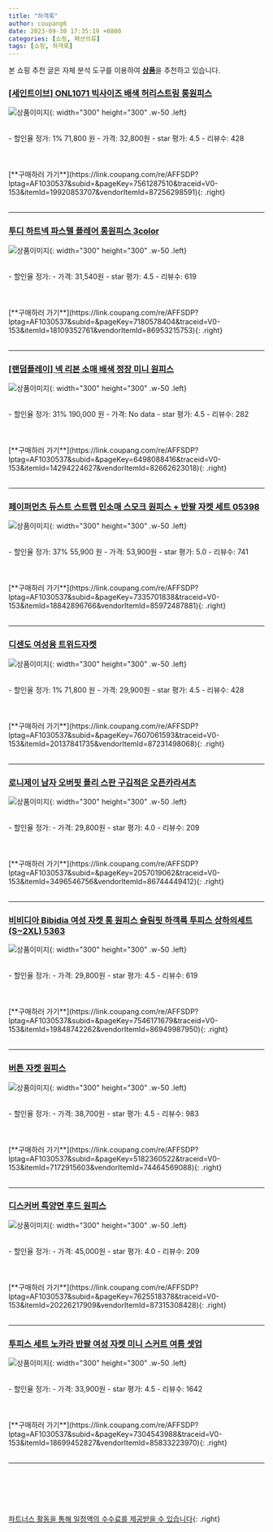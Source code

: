 ```yaml
---
title: "하객룩"
author: coupang6
date: 2023-09-30 17:35:19 +0800
categories: [쇼핑, 패션의류]
tags: [쇼핑, 하객룩]
---
```


본 쇼핑 추천 글은 자체 분석 도구를 이용하여 [**상품**](https://link.coupang.com/a/bao1ui)을 추천하고 있습니다.

### [[세인트이브] ONL1071 빅사이즈 배색 허리스트링 롱원피스](https://link.coupang.com/re/AFFSDP?lptag=AF1030537&subid=&pageKey=7561287510&traceid=V0-153&itemId=19920853707&vendorItemId=87256298591)

![상품이미지](https://thumbnail9.coupangcdn.com/thumbnails/remote/230x230ex/image/vendor_inventory/94e1/f8af7cbd64afcd59a09a0d1c000d36becfd20486ba70c8205a6b87cf9e99.jpg){: width="300" height="300" .w-50 .left}


<br>
- 할인율 정가: 1%  71,800   원
- 가격: 32,800원
- star 평가: 4.5
- 리뷰수: 428
<br>
<br>
<br>
<br>
[**구매하러 가기**](https://link.coupang.com/re/AFFSDP?lptag=AF1030537&subid=&pageKey=7561287510&traceid=V0-153&itemId=19920853707&vendorItemId=87256298591){: .right}
<br>
<br>

---

### [투디 하트넥 파스텔 플레어 롱원피스 3color](https://link.coupang.com/re/AFFSDP?lptag=AF1030537&subid=&pageKey=7180578404&traceid=V0-153&itemId=18109352761&vendorItemId=86953215753)

![상품이미지](https://thumbnail7.coupangcdn.com/thumbnails/remote/230x230ex/image/vendor_inventory/a2cf/3167ff8fc67f092b2450da248ef75128d362b00e5b9a43fea8545a29d904.jpeg){: width="300" height="300" .w-50 .left}


<br>
- 할인율 정가: 
- 가격: 31,540원
- star 평가: 4.5
- 리뷰수: 619
<br>
<br>
<br>
<br>
[**구매하러 가기**](https://link.coupang.com/re/AFFSDP?lptag=AF1030537&subid=&pageKey=7180578404&traceid=V0-153&itemId=18109352761&vendorItemId=86953215753){: .right}
<br>
<br>

---

### [[랜덤플레이] 넥 리본 소매 배색 정장 미니 원피스](https://link.coupang.com/re/AFFSDP?lptag=AF1030537&subid=&pageKey=6498088416&traceid=V0-153&itemId=14294224627&vendorItemId=82662623018)

![상품이미지](https://thumbnail10.coupangcdn.com/thumbnails/remote/230x230ex/image/vendor_inventory/dc74/807aee0681cfc24d5f92b546805480313b1e206091802565ff70c9a1e3f4.jpg){: width="300" height="300" .w-50 .left}


<br>
- 할인율 정가: 31%  190,000   원
- 가격: No data
- star 평가: 4.5
- 리뷰수: 282
<br>
<br>
<br>
<br>
[**구매하러 가기**](https://link.coupang.com/re/AFFSDP?lptag=AF1030537&subid=&pageKey=6498088416&traceid=V0-153&itemId=14294224627&vendorItemId=82662623018){: .right}
<br>
<br>

---

### [페이퍼먼츠 듀스트 스트랩 민소매 스모크 원피스 + 반팔 자켓 세트 05398](https://link.coupang.com/re/AFFSDP?lptag=AF1030537&subid=&pageKey=7335701838&traceid=V0-153&itemId=18842896766&vendorItemId=85972487881)

![상품이미지](https://thumbnail10.coupangcdn.com/thumbnails/remote/230x230ex/image/retail/images/2023/05/15/16/4/035ecf80-b800-403d-9c20-97eff8ed5b2e.jpg){: width="300" height="300" .w-50 .left}


<br>
- 할인율 정가: 37%  55,900   원
- 가격: 53,900원
- star 평가: 5.0
- 리뷰수: 741
<br>
<br>
<br>
<br>
[**구매하러 가기**](https://link.coupang.com/re/AFFSDP?lptag=AF1030537&subid=&pageKey=7335701838&traceid=V0-153&itemId=18842896766&vendorItemId=85972487881){: .right}
<br>
<br>

---

### [디센도 여성용 트위드자켓](https://link.coupang.com/re/AFFSDP?lptag=AF1030537&subid=&pageKey=7607061593&traceid=V0-153&itemId=20137841735&vendorItemId=87231498068)

![상품이미지](https://thumbnail8.coupangcdn.com/thumbnails/remote/230x230ex/image/vendor_inventory/1b85/76a90d0578fc01b53e86e9b02225727eb9cd283979d57e367555d176fbb8.jpg){: width="300" height="300" .w-50 .left}


<br>
- 할인율 정가: 1%  71,800   원
- 가격: 29,900원
- star 평가: 4.5
- 리뷰수: 428
<br>
<br>
<br>
<br>
[**구매하러 가기**](https://link.coupang.com/re/AFFSDP?lptag=AF1030537&subid=&pageKey=7607061593&traceid=V0-153&itemId=20137841735&vendorItemId=87231498068){: .right}
<br>
<br>

---

### [로니제이 남자 오버핏 폴리 스판 구김적은 오픈카라셔츠](https://link.coupang.com/re/AFFSDP?lptag=AF1030537&subid=&pageKey=2057019062&traceid=V0-153&itemId=3496546756&vendorItemId=86744449412)

![상품이미지](https://thumbnail9.coupangcdn.com/thumbnails/remote/230x230ex/image/vendor_inventory/3d81/520318af79131cffa77ecb40c762bf3eccaa2401bbd3671e2bd165e6efc0.jpg){: width="300" height="300" .w-50 .left}


<br>
- 할인율 정가: 
- 가격: 29,800원
- star 평가: 4.0
- 리뷰수: 209
<br>
<br>
<br>
<br>
[**구매하러 가기**](https://link.coupang.com/re/AFFSDP?lptag=AF1030537&subid=&pageKey=2057019062&traceid=V0-153&itemId=3496546756&vendorItemId=86744449412){: .right}
<br>
<br>

---

### [비비디아 Bibidia 여성 자켓 롱 원피스 슬림핏 하객룩 투피스 상하의세트(S~2XL) 5363](https://link.coupang.com/re/AFFSDP?lptag=AF1030537&subid=&pageKey=7546171679&traceid=V0-153&itemId=19848742262&vendorItemId=86949987950)

![상품이미지](https://thumbnail9.coupangcdn.com/thumbnails/remote/230x230ex/image/vendor_inventory/b2a8/c9056113555458e8f78832ec74a70807767f30b1db52186821fc18462c21.jpg){: width="300" height="300" .w-50 .left}


<br>
- 할인율 정가: 
- 가격: 29,800원
- star 평가: 4.5
- 리뷰수: 619
<br>
<br>
<br>
<br>
[**구매하러 가기**](https://link.coupang.com/re/AFFSDP?lptag=AF1030537&subid=&pageKey=7546171679&traceid=V0-153&itemId=19848742262&vendorItemId=86949987950){: .right}
<br>
<br>

---

### [버튼 자켓 원피스](https://link.coupang.com/re/AFFSDP?lptag=AF1030537&subid=&pageKey=5182360522&traceid=V0-153&itemId=7172915603&vendorItemId=74464569088)

![상품이미지](https://thumbnail8.coupangcdn.com/thumbnails/remote/230x230ex/image/vendor_inventory/899c/5387bf9eda97a6f83fdd29e50b6a1a475a76b62f726f73574268fb4b5c06.jpg){: width="300" height="300" .w-50 .left}


<br>
- 할인율 정가: 
- 가격: 38,700원
- star 평가: 4.5
- 리뷰수: 983
<br>
<br>
<br>
<br>
[**구매하러 가기**](https://link.coupang.com/re/AFFSDP?lptag=AF1030537&subid=&pageKey=5182360522&traceid=V0-153&itemId=7172915603&vendorItemId=74464569088){: .right}
<br>
<br>

---

### [디스커버 특양면 후드 원피스](https://link.coupang.com/re/AFFSDP?lptag=AF1030537&subid=&pageKey=7625518378&traceid=V0-153&itemId=20226217909&vendorItemId=87315308428)

![상품이미지](https://thumbnail9.coupangcdn.com/thumbnails/remote/230x230ex/image/vendor_inventory/ff57/3be902cd207698386370d64cd2b073df7bb2c8e777ec1ee8c295a9f147fa.jpg){: width="300" height="300" .w-50 .left}


<br>
- 할인율 정가: 
- 가격: 45,000원
- star 평가: 4.0
- 리뷰수: 209
<br>
<br>
<br>
<br>
[**구매하러 가기**](https://link.coupang.com/re/AFFSDP?lptag=AF1030537&subid=&pageKey=7625518378&traceid=V0-153&itemId=20226217909&vendorItemId=87315308428){: .right}
<br>
<br>

---

### [투피스 세트 노카라 반팔 여성 자켓 미니 스커트 여름 셋업](https://link.coupang.com/re/AFFSDP?lptag=AF1030537&subid=&pageKey=7304543988&traceid=V0-153&itemId=18699452827&vendorItemId=85833223970)

![상품이미지](https://thumbnail9.coupangcdn.com/thumbnails/remote/230x230ex/image/vendor_inventory/2929/0223194a6a1c2acd77236408976d69c0109a1550daeee5a8c5ab4a6dc9a3.jpg){: width="300" height="300" .w-50 .left}


<br>
- 할인율 정가: 
- 가격: 33,900원
- star 평가: 4.5
- 리뷰수: 1642
<br>
<br>
<br>
<br>
[**구매하러 가기**](https://link.coupang.com/re/AFFSDP?lptag=AF1030537&subid=&pageKey=7304543988&traceid=V0-153&itemId=18699452827&vendorItemId=85833223970){: .right}
<br>
<br>

---
<br><br><br><br><br> [파트너스 활동을 통해 일정액의 수수료를 제공받을 수 있습니다](https://link.coupang.com/a/bao1ui){: .right}
